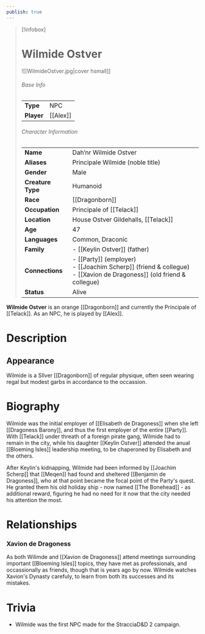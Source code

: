 ```yaml
---
publish: true
---
```


> [!infobox]  
> # Wilmide Ostver
> ![[WilmideOstver.jpg|cover hsmall]]  
> ###### Base Info
> | | |  
> |---|---|  
> | **Type** | NPC |
> | **Player** | [[Alex]] |
> ###### Character Information  
> | | |  
> |---|---|  
> | **Name** | Dah’nr Wilmide Ostver |
> | **Aliases** | Principale Wilmide (noble title) |
> | **Gender** | Male | 
> | **Creature Type** | Humanoid |
> | **Race** | [[Dragonborn]] |  
> | **Occupation** | Principale of [[Telack]] |  
> | **Location** | House Ostver Gildehalls, [[Telack]] |
> | **Age** | 47 |
> | **Languages** | Common, Draconic |  
> | **Family** | - [[Keylin Ostver]] (father) |
> | **Connections** | - [[Party]] (employer)<br>- [[Joachim Scherp]] (friend & collegue)<br>- [[Xavion de Dragoness]] (old friend & collegue) |
> | **Status** | Alive |

**Wilmide Ostver** is an orange [[Dragonborn]] and currently the Principale of [[Telack]]. As an NPC, he is played by [[Alex]].
# Description
## Appearance
Wilmide is a SIlver [[Dragonborn]] of regular physique, often seen wearing regal but modest garbs in accordance to the occassion.
# Biography
Wilmide was the initial employer of [[Elisabeth de Dragoness]] when she left [[Dragoness Barony]], and thus the first employer of the entire [[Party]]. With [[Telack]] under threath of a foreign pirate gang, Wilmide had to remain in the city, while his daughter [[Keylin Ostver]] attended the anual [[Bloeming Isles]] leadership meeting, to be chaperoned by Elisabeth and the others.

After Keylin's kidnapping, Wilmide had been informed by [[Joachim Scherp]] that [[Meqen]] had found and sheltered [[Benjamin de Dragoness]], who at that point became the focal point of the Party's quest. He granted them his old holiday ship - now named [[The Bonehead]] - as additional reward, figuring he had no need for it now that the city needed his attention the most.  
# Relationships
### Xavion de Dragoness
As both Wilimde and [[Xavion de Dragoness]] attend meetings surrounding important [[Bloeming Isles]] topics, they have met as professionals, and occassionally as friends, though that is years ago by now. Wilmide watches Xavion's Dynasty carefuly, to learn from both its successes and its mistakes.
# Trivia
- Wilmide was the first NPC made for the StracciaD&D 2 campaign.